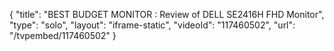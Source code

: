 {
    "title": "BEST BUDGET MONITOR : Review of DELL SE2416H FHD Monitor",
    "type": "solo",
    "layout": "iframe-static",
    "videoId": "117460502",
    "url": "\/tvpembed\/117460502"
}